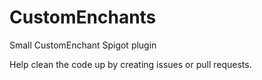 # CustomEnchants
Small CustomEnchant Spigot plugin

Help clean the code up by creating issues or pull requests.
